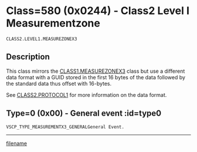 # Class=580 (0x0244) - Class2 Level I Measurementzone

    CLASS2.LEVEL1.MEASUREZONEX3

## Description

This class mirrors the [CLASS1.MEASUREZONEX3](./class1.measurezone.md) class but use a different data format with a GUID stored in the first 16 bytes of the data followed by the standard data thus offset with 16-bytes.

See [CLASS2.PROTOCOL1](./class2.protocol1.md) for more information on the data format.

## Type=0 (0x00) - General event :id=type0
    VSCP_TYPE_MEASUREMENTX3_GENERALGeneral Event.






----


[filename](./bottom_copyright.md ':include')